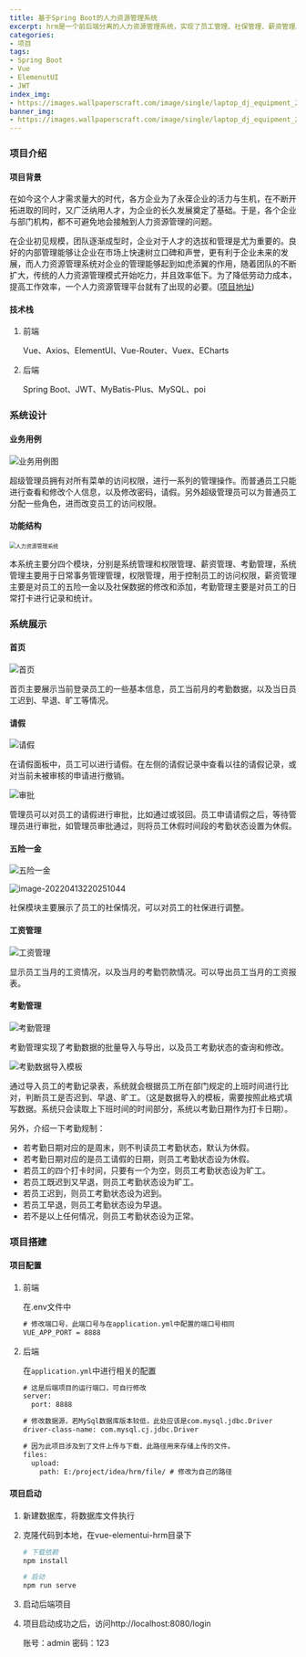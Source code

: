 ```yaml
---
title: 基于Spring Boot的人力资源管理系统
excerpt: hrm是一个前后端分离的人力资源管理系统，实现了员工管理、社保管理、薪资管理、考勤管理、请假审批等模块的功能。
categories: 
- 项目
tags:
- Spring Boot
- Vue
- ElemenutUI
- JWT
index_img: 
- https://images.wallpaperscraft.com/image/single/laptop_dj_equipment_212416_1920x1080.jpg
banner_img:
- https://images.wallpaperscraft.com/image/single/laptop_dj_equipment_212416_1920x1080.jpg
---
```


### 项目介绍

#### 项目背景

在如今这个人才需求量大的时代，各方企业为了永葆企业的活力与生机，在不断开拓进取的同时，又广泛纳用人才，为企业的长久发展奠定了基础。于是，各个企业与部门机构，都不可避免地会接触到人力资源管理的问题。

在企业初见规模，团队逐渐成型时，企业对于人才的选拔和管理是尤为重要的。良好的内部管理能够让企业在市场上快速树立口碑和声誉，更有利于企业未来的发展，而人力资源管理系统对企业的管理能够起到如虎添翼的作用，随着团队的不断扩大，传统的人力资源管理模式开始吃力，并且效率低下。为了降低劳动力成本，提高工作效率，一个人力资源管理平台就有了出现的必要。([项目地址](https://github.com/fellow-me/hrm))

#### 技术栈

1. 前端

   Vue、Axios、ElementUI、Vue-Router、Vuex、ECharts

2. 后端

   Spring Boot、JWT、MyBatis-Plus、MySQL、poi

### 系统设计

#### 业务用例

![业务用例图](https://image-qiu.oss-cn-hangzhou.aliyuncs.com/img/20220413211427.png)

超级管理员拥有对所有菜单的访问权限，进行一系列的管理操作。而普通员工只能进行查看和修改个人信息，以及修改密码，请假。另外超级管理员可以为普通员工分配一些角色，进而改变员工的访问权限。

#### 功能结构

<img src="https://image-qiu.oss-cn-hangzhou.aliyuncs.com/img/20220413212517.png" alt="人力资源管理系统" style="zoom: 67%;" />

本系统主要分四个模块，分别是系统管理和权限管理、薪资管理、考勤管理，系统管理主要用于日常事务管理管理，权限管理，用于控制员工的访问权限，薪资管理主要是对员工的五险一金以及社保数据的修改和添加，考勤管理主要是对员工的日常打卡进行记录和统计。

### 系统展示

#### 首页

![首页](https://image-qiu.oss-cn-hangzhou.aliyuncs.com/img/20220413215121.png)

首页主要展示当前登录员工的一些基本信息，员工当前月的考勤数据，以及当日员工迟到、早退、旷工等情况。

#### 请假

![请假](https://image-qiu.oss-cn-hangzhou.aliyuncs.com/img/20220413215255.png)

在请假面板中，员工可以进行请假。在左侧的请假记录中查看以往的请假记录，或对当前未被审核的申请进行撤销。

![审批](https://image-qiu.oss-cn-hangzhou.aliyuncs.com/img/20220413215849.png)

管理员可以对员工的请假进行审批，比如通过或驳回。员工申请请假之后，等待管理员进行审批，如管理员审批通过，则将员工休假时间段的考勤状态设置为休假。

#### 五险一金

![五险一金](https://image-qiu.oss-cn-hangzhou.aliyuncs.com/img/20220413220101.png)

![image-20220413220251044](https://image-qiu.oss-cn-hangzhou.aliyuncs.com/img/20220413220251.png)

社保模块主要展示了员工的社保情况，可以对员工的社保进行调整。

#### 工资管理

![工资管理](https://image-qiu.oss-cn-hangzhou.aliyuncs.com/img/20220413220313.png)

显示员工当月的工资情况，以及当月的考勤罚款情况。可以导出员工当月的工资报表。

#### 考勤管理

![考勤管理](https://image-qiu.oss-cn-hangzhou.aliyuncs.com/img/20220413220741.png)

考勤管理实现了考勤数据的批量导入与导出，以及员工考勤状态的查询和修改。

![考勤数据导入模板](https://image-qiu.oss-cn-hangzhou.aliyuncs.com/img/20220413222133.png)

通过导入员工的考勤记录表，系统就会根据员工所在部门规定的上班时间进行比对，判断员工是否迟到、早退、旷工。（这是数据导入的模板，需要按照此格式填写数据。系统只会读取上下班时间的时间部分，系统以考勤日期作为打卡日期）。

另外，介绍一下考勤规制：

* 若考勤日期对应的是周末，则不判读员工考勤状态，默认为休假。
* 若考勤日期对应的是员工请假的日期，则员工考勤状态设为休假。
* 若员工的四个打卡时间，只要有一个为空，则员工考勤状态设为旷工。
* 若员工既迟到又早退，则员工考勤状态设为旷工。
* 若员工迟到，则员工考勤状态设为迟到。
* 若员工早退，则员工考勤状态设为早退。
* 若不是以上任何情况，则员工考勤状态设为正常。

### 项目搭建

#### 项目配置

1. 前端

   在.env文件中

   ```xml
   # 修改端口号，此端口号与在application.yml中配置的端口号相同
   VUE_APP_PORT = 8888
   ```

2. 后端

   在`application.yml`中进行相关的配置

   ```xml
   # 这是后端项目的运行端口，可自行修改
   server:
     port: 8888
   
   # 修改数据源，若MySql数据库版本较低，此处应该是com.mysql.jdbc.Driver
   driver-class-name: com.mysql.cj.jdbc.Driver
   
   # 因为此项目涉及到了文件上传与下载，此路径用来存储上传的文件。
   files:
     upload:
       path: E:/project/idea/hrm/file/ # 修改为自己的路径
   ```

#### 项目启动

1. 新建数据库，将数据库文件执行

2. 克隆代码到本地，在vue-elementui-hrm目录下

   ```bash
   # 下载依赖
   npm install 
   
   # 启动
   npm run serve
   ```

3. 启动后端项目

4. 项目启动成功之后，访问http://localhost:8080/login

   账号：admin
   密码：123





